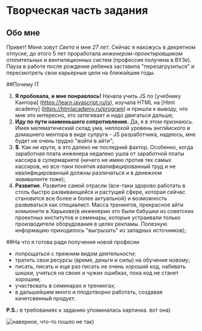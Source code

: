 # Творческая часть задания
## Обо мне
Привет! Меня зовут *Света* и мне *27 лет*. Сейчас я нахожусь в декретном отпуске,  до этого 5 лет проработала *инженером-проектировщиком*
отопительных и вентиляционных систем (профессия получена в ВУЗе). Пауза в работе после рождения ребенка  заставила "перезагрузиться" 
и пересмотреть свои карьерные цели на ближайшие годы.

##Почему IT
1. **Я пробовала, и мне понравлось!** Начала учить JS по  [учебнику Кантора] (https://learn.javascript.ru/js), изучала HTML на [Html academy]
(https://htmlacademy.ru/program) и пришла к выводу, что 
мне это интересно, это затягивает и надо двигаться дальше;
2. **Иду по пути наименьшего сопротивления.** Да, я в этом признаюсь. Имея математический склад ума, неплохой уровень англйиского и
домашнего ментора в виде супруга - JS разработчика, надеюсь, мне будет не очень трудно "войти в айти";
3. **$**. Как ни крути, а это далеко не последний фактор. Особенно, когда заработная плата инженера недалеко ушла от заработной платы кассира
в супермаркете (ничего не имею против тех самых кассиров, но все-таки понятия квалифицированный труд и не квалифицированный должны различаться
и в денежном эквиваленте тоже);
4. **Развитие**. Развитие самой отрасли (все-таки здорово работать в столь быстро развивающейся и растущей сфере, которая сейчас становится
все более и более актуальной) и возможность развиваться как специалист. Масса тренингов, прекрасное айти комьюнити в Харькове(в инженерии это были бабушки
из советских проектных институтов и семенары, которые устраивали только производители оборудования в целях рекламы. Полезную информацию приходилось 
"выгрызать" из западных источников);

##На что я готова ради получения новой професии
* попрощаться с прежним видом деятельности;
* тратить свои ресурсы (время, деньги и силы) на обучение новому;
* писать, писать и еще раз писать не очень хороший код, набивать шишки, учиться на своих и чужих ошибках, пока код не станет хорошим;
* участвовать в семинарах и тренингах;
* в дальшейшем много и плодотворно работать, создавая качетсвенный продукт. 
  
 **P.S.:** в требованиях к заданию упоминалась картинка. вот она)
 
 ![наверное, что-то пошло не так)](http://mirgif.com/11/gif45.gif)
